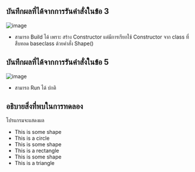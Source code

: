 ## บันทึกผลที่ได้จากการรันคำสั่งในข้อ 3

![image](https://github.com/Phetteepop/03376836-OOP-2566-Lab-10/assets/144197367/6ca69463-c6f2-4554-b11f-e64ee9d4843c)


- สามารถ Build ได้ เพราะ สร้าง Constructor แต่มีการเรียกใช้ Constructor จาก class ที่สืบทอด baseclass  ด้วยคำสั่ง Shape()

## บันทึกผลที่ได้จากการรันคำสั่งในข้อ 5

![image](https://github.com/Phetteepop/03376836-OOP-2566-Lab-10/assets/144197367/d413fcf2-39d6-48c5-892a-722ed53c3bc3)


- สามารถ Run ได้ ปกติ

## อธิบายสิ่งที่พบในการทดลอง

โปรแกรมจะแสดงผล 

- This is some shape
- This is a circle
- This is some shape
- This is a rectangle
- This is some shape
- This is a triangle
